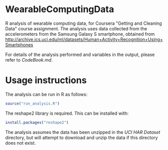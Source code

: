 WearableComputingData
=====================

R analysis of wearable computing data, for Coursera "Getting and Cleaning Data" course assignment.
The analysis uses data collected from the accelerometers from the Samsung Galaxy S smartphone, obtained from
http://archive.ics.uci.edu/ml/datasets/Human+Activity+Recognition+Using+Smartphones

For details of the analysis performed and variables in the output, please refer to *CodeBook.md*.

# Usage instructions
The analysis can be run in R as follows:

```R
source("run_analysis.R")
```

The reshape2 library is required. This can be installed with:

```R
install.packages("reshape2")
```
The analysis assumes the data has been unzipped in the _UCI HAR Dataset_ directory, but will attempt to download and unzip the data if this directory does not exist.
